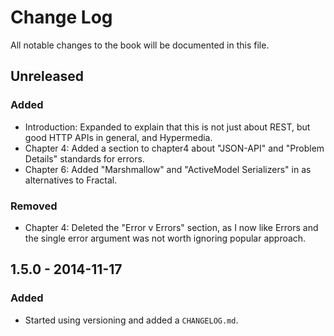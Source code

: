 # Change Log
All notable changes to the book will be documented in this file.

## Unreleased

### Added

- Introduction: Expanded to explain that this is not just about REST, but good HTTP APIs in general, and Hypermedia.
- Chapter 4: Added a section to chapter4 about "JSON-API" and "Problem Details" standards for errors.
- Chapter 6: Added "Marshmallow" and "ActiveModel Serializers" in as alternatives to Fractal.

### Removed

- Chapter 4: Deleted the "Error v Errors" section, as I now like Errors and the single error argument was not worth ignoring popular approach.

## 1.5.0 - 2014-11-17

### Added

- Started using versioning and added a `CHANGELOG.md`.
